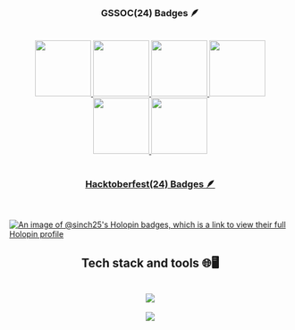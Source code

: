  <h3 align="center">GSSOC(24) Badges 🪶</h3><br>
<div style='display:flex; align-items:center; gap: 16px;' align='center'><a href="https://gssoc.girlscript.tech/leaderboard">
<img src="https://raw.githubusercontent.com/GSSoC24/Postman-Challenge/main/docs/assets/Postman%20White.png" width="100px" height="100px" />
  <img src="https://raw.githubusercontent.com/GSSoC24/Postman-Challenge/main/docs/assets/1.png" width="100px" height="100px" />
  <img src="https://raw.githubusercontent.com/GSSoC24/Postman-Challenge/main/docs/assets/2.png" width="100px" height="100px" />
  <img src="https://raw.githubusercontent.com/GSSoC24/Postman-Challenge/main/docs/assets/3.png" width="100px" height="100px" />
  <img src="https://raw.githubusercontent.com/GSSoC24/Postman-Challenge/main/docs/assets/4.png" width="100px" height="100px" />
  <img src="https://raw.githubusercontent.com/GSSoC24/Postman-Challenge/main/docs/assets/5.png" width="100px" height="100px" />
</div><br>
<h3 align="center">Hacktoberfest(24) Badges 🪶</h3><br>

[![An image of @sinch25's Holopin badges, which is a link to view their full Holopin profile](https://holopin.me/sinch25)](https://holopin.io/@sinch25)<br>

<h2 align="center">Tech stack and tools 🌐🖥️</h2>
<br/>
<div align="center">
    <img src="https://skillicons.dev/icons?i=html,css,md,javascript" /> <br><br>
    <img src="https://skillicons.dev/icons?i=vscode,linux,github,git,ubuntu,bash" /> <br>
</div>
